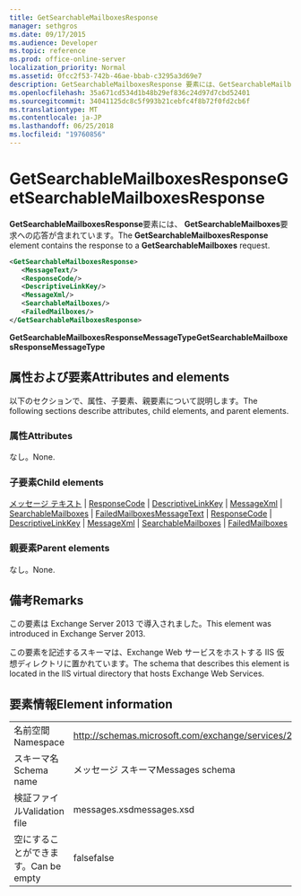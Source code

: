 ```yaml
---
title: GetSearchableMailboxesResponse
manager: sethgros
ms.date: 09/17/2015
ms.audience: Developer
ms.topic: reference
ms.prod: office-online-server
localization_priority: Normal
ms.assetid: 0fcc2f53-742b-46ae-bbab-c3295a3d69e7
description: GetSearchableMailboxesResponse 要素には、GetSearchableMailboxes 要求への応答が含まれています。
ms.openlocfilehash: 35a671cd534d1b48b29ef836c24d97d7cbd52401
ms.sourcegitcommit: 34041125dc8c5f993b21cebfc4f8b72f0fd2cb6f
ms.translationtype: MT
ms.contentlocale: ja-JP
ms.lasthandoff: 06/25/2018
ms.locfileid: "19760856"
---
```

# <a name="getsearchablemailboxesresponse"></a><span data-ttu-id="9a6ec-103">GetSearchableMailboxesResponse</span><span class="sxs-lookup"><span data-stu-id="9a6ec-103">GetSearchableMailboxesResponse</span></span>

<span data-ttu-id="9a6ec-104">**GetSearchableMailboxesResponse**要素には、 **GetSearchableMailboxes**要求への応答が含まれています。</span><span class="sxs-lookup"><span data-stu-id="9a6ec-104">The **GetSearchableMailboxesResponse** element contains the response to a **GetSearchableMailboxes** request.</span></span> 
  
```XML
<GetSearchableMailboxesResponse>
   <MessageText/>
   <ResponseCode/>
   <DescriptiveLinkKey/>
   <MessageXml/>
   <SearchableMailboxes/>
   <FailedMailboxes/>
</GetSearchableMailboxesResponse>
```

 <span data-ttu-id="9a6ec-105">**GetSearchableMailboxesResponseMessageType**</span><span class="sxs-lookup"><span data-stu-id="9a6ec-105">**GetSearchableMailboxesResponseMessageType**</span></span>
## <a name="attributes-and-elements"></a><span data-ttu-id="9a6ec-106">属性および要素</span><span class="sxs-lookup"><span data-stu-id="9a6ec-106">Attributes and elements</span></span>

<span data-ttu-id="9a6ec-107">以下のセクションで、属性、子要素、親要素について説明します。</span><span class="sxs-lookup"><span data-stu-id="9a6ec-107">The following sections describe attributes, child elements, and parent elements.</span></span>
  
### <a name="attributes"></a><span data-ttu-id="9a6ec-108">属性</span><span class="sxs-lookup"><span data-stu-id="9a6ec-108">Attributes</span></span>

<span data-ttu-id="9a6ec-109">なし。</span><span class="sxs-lookup"><span data-stu-id="9a6ec-109">None.</span></span>
  
### <a name="child-elements"></a><span data-ttu-id="9a6ec-110">子要素</span><span class="sxs-lookup"><span data-stu-id="9a6ec-110">Child elements</span></span>

<span data-ttu-id="9a6ec-111">[メッセージ テキスト](messagetext.md) | [ResponseCode](responsecode.md) | [DescriptiveLinkKey](descriptivelinkkey.md) | [MessageXml](messagexml.md) | [SearchableMailboxes](searchablemailboxes.md) | [FailedMailboxes](failedmailboxes.md)</span><span class="sxs-lookup"><span data-stu-id="9a6ec-111">[MessageText](messagetext.md) | [ResponseCode](responsecode.md) | [DescriptiveLinkKey](descriptivelinkkey.md) | [MessageXml](messagexml.md) | [SearchableMailboxes](searchablemailboxes.md) | [FailedMailboxes](failedmailboxes.md)</span></span>
  
### <a name="parent-elements"></a><span data-ttu-id="9a6ec-112">親要素</span><span class="sxs-lookup"><span data-stu-id="9a6ec-112">Parent elements</span></span>

<span data-ttu-id="9a6ec-113">なし。</span><span class="sxs-lookup"><span data-stu-id="9a6ec-113">None.</span></span>
  
## <a name="remarks"></a><span data-ttu-id="9a6ec-114">備考</span><span class="sxs-lookup"><span data-stu-id="9a6ec-114">Remarks</span></span>

<span data-ttu-id="9a6ec-115">この要素は Exchange Server 2013 で導入されました。</span><span class="sxs-lookup"><span data-stu-id="9a6ec-115">This element was introduced in Exchange Server 2013.</span></span>
  
<span data-ttu-id="9a6ec-116">この要素を記述するスキーマは、Exchange Web サービスをホストする IIS 仮想ディレクトリに置かれています。</span><span class="sxs-lookup"><span data-stu-id="9a6ec-116">The schema that describes this element is located in the IIS virtual directory that hosts Exchange Web Services.</span></span>
  
## <a name="element-information"></a><span data-ttu-id="9a6ec-117">要素情報</span><span class="sxs-lookup"><span data-stu-id="9a6ec-117">Element information</span></span>

|||
|:-----|:-----|
|<span data-ttu-id="9a6ec-118">名前空間</span><span class="sxs-lookup"><span data-stu-id="9a6ec-118">Namespace</span></span>  <br/> |http://schemas.microsoft.com/exchange/services/2006/messages  <br/> |
|<span data-ttu-id="9a6ec-119">スキーマ名</span><span class="sxs-lookup"><span data-stu-id="9a6ec-119">Schema name</span></span>  <br/> |<span data-ttu-id="9a6ec-120">メッセージ スキーマ</span><span class="sxs-lookup"><span data-stu-id="9a6ec-120">Messages schema</span></span>  <br/> |
|<span data-ttu-id="9a6ec-121">検証ファイル</span><span class="sxs-lookup"><span data-stu-id="9a6ec-121">Validation file</span></span>  <br/> |<span data-ttu-id="9a6ec-122">messages.xsd</span><span class="sxs-lookup"><span data-stu-id="9a6ec-122">messages.xsd</span></span>  <br/> |
|<span data-ttu-id="9a6ec-123">空にすることができます。</span><span class="sxs-lookup"><span data-stu-id="9a6ec-123">Can be empty</span></span>  <br/> |<span data-ttu-id="9a6ec-124">false</span><span class="sxs-lookup"><span data-stu-id="9a6ec-124">false</span></span>  <br/> |
   

